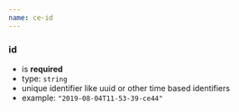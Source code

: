 ```yaml
---
name: ce-id
---
```

### id

- is **required**
- type: `string`
- unique identifier like uuid or other time based identifiers
- example: `"2019-08-04T11-53-39-ce44"`
